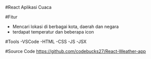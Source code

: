#React Aplikasi Cuaca

#Fitur

- Mencari lokasi di berbagai kota, daerah dan negara
- terdapat temperatur dan beberapa icon

#Tools
-VSCode
-HTML
-CSS
-JS
-JSX

#Source Code
https://github.com/codebucks27/React-Weather-app
